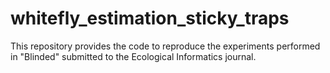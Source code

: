 # whitefly_estimation_sticky_traps
This repository provides the code to reproduce the experiments performed in "Blinded" submitted to the Ecological Informatics journal.
